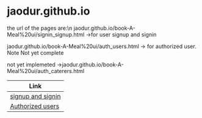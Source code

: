 # jaodur.github.io
the url of the pages are:\n 
jaodur.github.io/book-A-Meal%20ui/signin_signup.html ->for user signup and signin 

jaodur.github.io/book-A-Meal%20ui/auth_users.html -> for authorized user. Note Not yet complete

not yet implemeted ->jaodur.github.io/book-A-Meal%20ui/auth_caterers.html

|Link|
|---------|
|[signup and signin](https://jaodur.github.io/book-A-Meal%20ui/signin_signup.html)|
|[Authorized users](https://jaodur.github.io/book-A-Meal%20ui/auth_users.html)|

